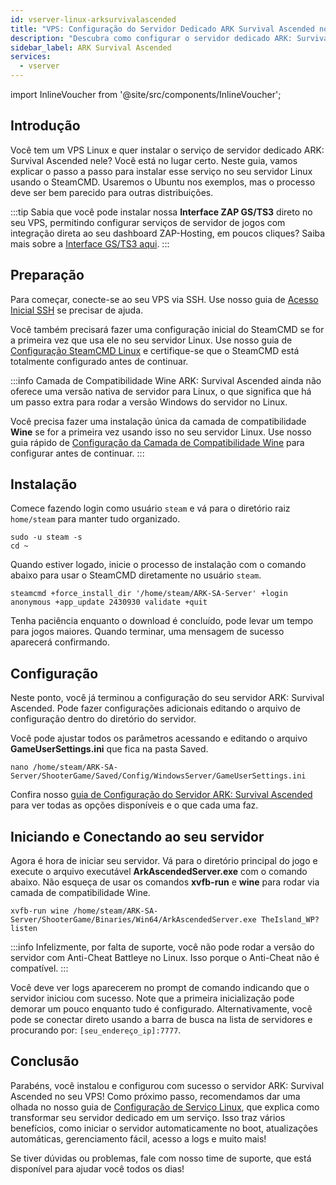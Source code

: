 ```yaml
---
id: vserver-linux-arksurvivalascended
title: "VPS: Configuração do Servidor Dedicado ARK Survival Ascended no Linux"
description: "Descubra como configurar o servidor dedicado ARK: Survival Ascended no seu VPS Linux para uma gestão de gameplay sem complicações → Saiba mais agora"
sidebar_label: ARK Survival Ascended
services:
  - vserver
---
```


import InlineVoucher from '@site/src/components/InlineVoucher';

## Introdução
Você tem um VPS Linux e quer instalar o serviço de servidor dedicado ARK: Survival Ascended nele? Você está no lugar certo. Neste guia, vamos explicar o passo a passo para instalar esse serviço no seu servidor Linux usando o SteamCMD. Usaremos o Ubuntu nos exemplos, mas o processo deve ser bem parecido para outras distribuições.

:::tip
Sabia que você pode instalar nossa **Interface ZAP GS/TS3** direto no seu VPS, permitindo configurar serviços de servidor de jogos com integração direta ao seu dashboard ZAP-Hosting, em poucos cliques? Saiba mais sobre a [Interface GS/TS3 aqui](vserver-linux-gs-interface.md).
:::

<InlineVoucher />

## Preparação

Para começar, conecte-se ao seu VPS via SSH. Use nosso guia de [Acesso Inicial SSH](vserver-linux-ssh.md) se precisar de ajuda.

Você também precisará fazer uma configuração inicial do SteamCMD se for a primeira vez que usa ele no seu servidor Linux. Use nosso guia de [Configuração SteamCMD Linux](vserver-linux-steamcmd.md) e certifique-se que o SteamCMD está totalmente configurado antes de continuar.

:::info Camada de Compatibilidade Wine
ARK: Survival Ascended ainda não oferece uma versão nativa de servidor para Linux, o que significa que há um passo extra para rodar a versão Windows do servidor no Linux.

Você precisa fazer uma instalação única da camada de compatibilidade **Wine** se for a primeira vez usando isso no seu servidor Linux. Use nosso guia rápido de [Configuração da Camada de Compatibilidade Wine](vserver-linux-wine.md) para configurar antes de continuar.
:::

## Instalação

Comece fazendo login como usuário `steam` e vá para o diretório raiz `home/steam` para manter tudo organizado.
```
sudo -u steam -s
cd ~
```

Quando estiver logado, inicie o processo de instalação com o comando abaixo para usar o SteamCMD diretamente no usuário `steam`.
```
steamcmd +force_install_dir '/home/steam/ARK-SA-Server' +login anonymous +app_update 2430930 validate +quit
```

Tenha paciência enquanto o download é concluído, pode levar um tempo para jogos maiores. Quando terminar, uma mensagem de sucesso aparecerá confirmando.

## Configuração

Neste ponto, você já terminou a configuração do seu servidor ARK: Survival Ascended. Pode fazer configurações adicionais editando o arquivo de configuração dentro do diretório do servidor.

Você pode ajustar todos os parâmetros acessando e editando o arquivo **GameUserSettings.ini** que fica na pasta Saved.

```
nano /home/steam/ARK-SA-Server/ShooterGame/Saved/Config/WindowsServer/GameUserSettings.ini
```

Confira nosso [guia de Configuração do Servidor ARK: Survival Ascended](ark-configuration.md) para ver todas as opções disponíveis e o que cada uma faz.

## Iniciando e Conectando ao seu servidor

Agora é hora de iniciar seu servidor. Vá para o diretório principal do jogo e execute o arquivo executável **ArkAscendedServer.exe** com o comando abaixo. Não esqueça de usar os comandos **xvfb-run** e **wine** para rodar via camada de compatibilidade Wine.
```
xvfb-run wine /home/steam/ARK-SA-Server/ShooterGame/Binaries/Win64/ArkAscendedServer.exe TheIsland_WP?listen
```

:::info
Infelizmente, por falta de suporte, você não pode rodar a versão do servidor com Anti-Cheat Battleye no Linux. Isso porque o Anti-Cheat não é compatível.
:::

Você deve ver logs aparecerem no prompt de comando indicando que o servidor iniciou com sucesso. Note que a primeira inicialização pode demorar um pouco enquanto tudo é configurado. Alternativamente, você pode se conectar direto usando a barra de busca na lista de servidores e procurando por: `[seu_endereço_ip]:7777`.

## Conclusão

Parabéns, você instalou e configurou com sucesso o servidor ARK: Survival Ascended no seu VPS! Como próximo passo, recomendamos dar uma olhada no nosso guia de [Configuração de Serviço Linux](vserver-linux-create-gameservice.md), que explica como transformar seu servidor dedicado em um serviço. Isso traz vários benefícios, como iniciar o servidor automaticamente no boot, atualizações automáticas, gerenciamento fácil, acesso a logs e muito mais!

Se tiver dúvidas ou problemas, fale com nosso time de suporte, que está disponível para ajudar você todos os dias!

<InlineVoucher />